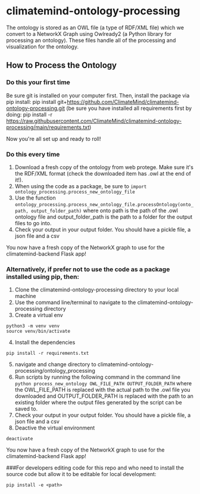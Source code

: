 # climatemind-ontology-processing

The ontology is stored as an OWL file (a type of RDF/XML file) which we convert to a NetworkX Graph using
Owlready2 (a Python library for processing an ontology). These files handle all of the
processing and visualization for the ontology.

## How to Process the Ontology

### Do this your first time
Be sure git is installed on your computer first.
Then, install the package via pip install:
pip install git+https://github.com/ClimateMind/climatemind-ontology-processing.git
(be sure you have installed all requirements first by doing: pip install -r https://raw.githubusercontent.com/ClimateMind/climatemind-ontology-processing/main/requirements.txt)



Now you're all set up and ready to roll!

### Do this every time
1. Download a fresh copy of the ontology from web protege. Make sure it's the RDF/XML format (check the downloaded item has .owl at the end of it!).
2. When using the code as a package, be sure to `import ontology_processing.process_new_ontology_file`
3. Use the function `ontology_processing.process_new_ontology_file.processOntology(onto_path, output_folder_path)` where onto path is the path of the .owl ontology file and output_folder_path is the path to a folder for the output files to go into.
4. Check your output in your output folder. You should have a pickle file, a json file and a csv

You now have a fresh copy of the NetworkX graph to use for the climatemind-backend Flask app!



### Alternatively, if prefer not to use the code as a package installed using pip, then:
1. Clone the climatemind-ontology-processing directory to your local machine
2. Use the command line/terminal to navigate to the climatemind-ontology-processing directory
3. Create a virtual env
```
python3 -m venv venv
source venv/bin/activate
```
4. Install the dependencies
```
pip install -r requirements.txt
```
5. navigate and change directory to climatemind-ontology-processing/ontology_processing
6. Run scripts by running the following command in the command line `python process_new_ontology OWL_FILE_PATH OUTPUT_FOLDER_PATH` where the OWL_FILE_PATH is replaced with the actual path to the .owl file you downloaded and OUTPUT_FOLDER_PATH is replaced with the path to an existing folder where the output files generated by the script can be saved to.
7. Check your output in your output folder. You should have a pickle file, a json file and a csv
8. Deactive the virtual environment
```
deactivate
```

You now have a fresh copy of the NetworkX graph to use for the climatemind-backend Flask app!



###For developers editing code for this repo and who need to install the source code but allow it to be editable for local development:
```
pip install -e <path>
```
